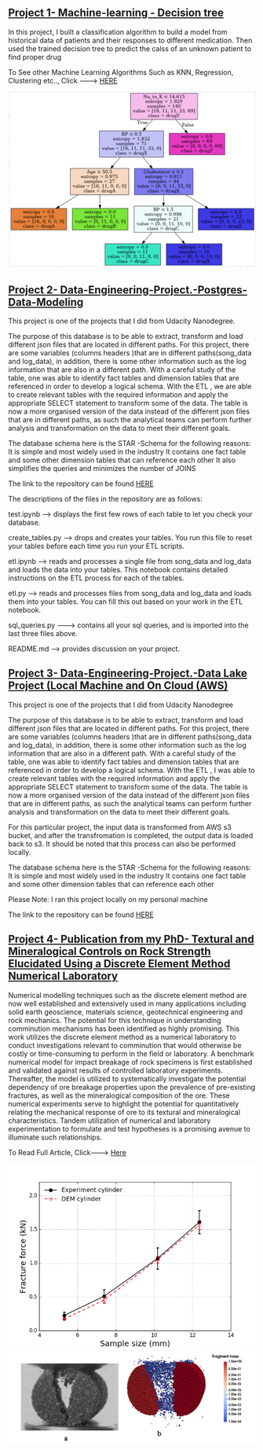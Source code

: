 
## [Project 1- Machine-learning - Decision tree](https://github.com/toplaa/Machine-Learning-Projects/blob/main/Decision%20Tree.ipynb)
In this project, I built a classification algorithm to build a model from historical data of patients and their responses to different medication. Then used the trained decision tree to predict the calss of an unknown patient to find proper drug

To See other Machine Learning Algorithms Such as KNN, Regression, Clustering etc.., Click ---> [HERE](https://github.com/toplaa/Machine-Learning-Projects)

![](/images/DT.png)

## [Project 2- Data-Engineering-Project.-Postgres-Data-Modeling ](https://github.com/toplaa/Data-Engineering-Project.-Postgres-Data-Modeling)
This project is one of the projects that I did from Udacity Nanodegree.

The purpose of this database is to be able to extract, transform and load different json files that are located in different paths. For this project, there are some variables (columns headers )that are in different paths(song_data and log_data), in addition, there is some other information such as the log information that are also in a different path. With a careful study of the table, one was able to identify fact tables and dimension tables that are referenced in order to develop a logical schema. With the ETL , we are able to create relevant tables with the required information and apply the appropriate SELECT statement to transform some of the data. The table is now a more organised version of the data instead of the different json files that are in different paths, as such the analytical teams can perform further analysis and transformation on the data to meet their different goals.

The database schema here is the STAR -Schema for the following reasons: It is simple and most widely used in the industry It contains one fact table and some other dimension tables that can reference each other It also simplifies the queries and minimizes the number of JOINS

The link to the repository can be found [HERE](https://github.com/toplaa/Data-Engineering-Project.-Postgres-Data-Modeling) 

The descriptions of the files in the repository are as follows:

test.ipynb --> displays the first few rows of each table to let you check your database.

create_tables.py --> drops and creates your tables. You run this file to reset your tables before each time you run your ETL scripts.

etl.ipynb --> reads and processes a single file from song_data and log_data and loads the data into your tables. This notebook contains detailed instructions on the ETL process for each of the tables.

etl.py --> reads and processes files from song_data and log_data and loads them into your tables. You can fill this out based on your work in the ETL notebook.

sql_queries.py ---> contains all your sql queries, and is imported into the last three files above.

README.md --> provides discussion on your project.

## [Project 3- Data-Engineering-Project.-Data Lake Project (Local Machine and On Cloud (AWS) ](https://github.com/toplaa/Data_Lake-Project_Udacity-)
This project is one of the projects that I did from Udacity Nanodegree

The purpose of this database is to be able to extract, transform and load different json files that are located in different paths. For this project, there are some variables (columns headers )that are in different paths(song_data and log_data), in addition, there is some other information such as the log information that are also in a different path. With a careful study of the table, one was able to identify fact tables and dimension tables that are referenced in order to develop a logical schema. With the ETL , I was able to create relevant tables with the required information and apply the appropriate SELECT statement to transform some of the data. The table is now a more organised version of the data instead of the different json files that are in different paths, as such the analytical teams can perform further analysis and transformation on the data to meet their different goals.

For this particular project, the input data is transformed from AWS s3 bucket, and after the transfromation is completed, the output data is loaded back to s3. It should be noted that this process can also be performed locally.

The database schema here is the STAR -Schema for the following reasons: It is simple and most widely used in the industry It contains one fact table and some other dimension tables that can reference each other

Please Note: I ran this project locally on my personal machine

The link to the repository can be found [HERE](https://github.com/toplaa/Data_Lake-Project_Udacity-) 


## [Project 4- Publication from my PhD- Textural and Mineralogical Controls on Rock Strength Elucidated Using a Discrete Element Method Numerical Laboratory](https://www.mdpi.com/2075-163X/11/9/1015)

Numerical modelling techniques such as the discrete element method are now well established and extensively used in many applications including solid earth geoscience, materials science, geotechnical engineering and rock mechanics. The potential for this technique in understanding comminution mechanisms has been identified as highly promising. This work utilizes the discrete element method as a numerical laboratory to conduct investigations relevant to comminution that would otherwise be costly or time-consuming to perform in the field or laboratory. A benchmark numerical model for impact breakage of rock specimens is first established and validated against results of controlled laboratory experiments. Thereafter, the model is utilized to systematically investigate the potential dependency of ore breakage properties upon the prevalence of pre-existing fractures, as well as the mineralogical composition of the ore. These numerical experiments serve to highlight the potential for quantitatively relating the mechanical response of ore to its textural and mineralogical characteristics. Tandem utilization of numerical and laboratory experimentation to formulate and test hypotheses is a promising avenue to illuminate such relationships.

To Read Full Article, Click---> [Here](https://www.mdpi.com/2075-163X/11/9/1015)

![](/images/predict2.png)
![](/images/predict.png)


